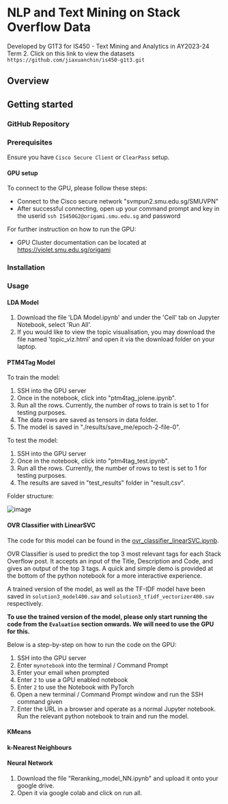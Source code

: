 # NLP and Text Mining on Stack Overflow Data
Developed by G1T3 for IS450 - Text Mining and Analytics in AY2023-24 Term 2.
Click on this link to view the datasets `https://github.com/jiaxuanchin/is450-g1t3.git`

## Overview

## Getting started
### GitHub Repository

### Prerequisites
Ensure you have `Cisco Secure Client` or `ClearPass` setup.

#### GPU setup
To connect to the GPU, please follow these steps:
- Connect to the Cisco secure network "svmpun2.smu.edu.sg/SMUVPN"
- After successful connecting, open up your command prompt and key in the userid `ssh IS450G2@origami.smu.edu.sg` and password

For further instruction on how to run the GPU:
- GPU Cluster documentation can be located at https://violet.smu.edu.sg/origami

### Installation

### Usage
#### LDA Model
1. Download the file 'LDA Model.ipynb' and under the 'Cell' tab on Jupyter Notebook, select 'Run All'.
2. If you would like to view the topic visualisation, you may download the file named 'topic_viz.html' and open it via the download folder on your laptop.

#### PTM4Tag Model
To train the model:
1. SSH into the GPU server
2. Once in the notebook, click into "ptm4tag_jolene.ipynb".
3. Run all the rows. Currently, the number of rows to train is set to 1 for testing purposes.
4. The data rows are saved as tensors in data folder.
5. The model is saved in "./results/save_me/epoch-2-file-0".

To test the model:
1. SSH into the GPU server
2. Once in the notebook, click into "ptm4tag_test.ipynb".
3. Run all the rows. Currently, the number of rows to test is set to 1 for testing purposes.
4. The results are saved in "test_results" folder in "result.csv".

Folder structure:

![image](https://github.com/jiaxuanchin/is450-g1t3/assets/114128066/3b39f1c0-74c6-4fd3-b585-54c6a06f1654)


#### OVR Classifier with LinearSVC
The code for this model can be found in the [ovr_classifier_linearSVC.ipynb](./ovr_classifier_linearSVC.ipynb).

OVR Classifier is used to predict the top 3 most relevant tags for each Stack Overflow post. It accepts an input of the Title, Description and Code, and gives an output of the top 3 tags. A quick and simple demo is provided at the bottom of the python notebook for a more interactive experience.

A trained version of the model, as well as the TF-IDF model have been saved in `solution3_model400.sav` and `solution3_tfidf_vectorizer400.sav` respectively. 

**To use the trained version of the model, please only start running the code from the `Evaluation` section onwards. We will need to use the GPU for this.**

Below is a step-by-step on how to run the code on the GPU:
1. SSH into the GPU server
2. Enter `mynotebook` into the terminal / Command Prompt
3. Enter your email when prompted
4. Enter `2` to use a GPU enabled notebook
5. Enter `2` to use the Notebook with PyTorch
6. Open a new terminal / Command Prompt window and run the SSH command given
7. Enter the URL in a browser and operate as a normal Jupyter notebook. Run the relevant python notebook to train and run the model.

#### KMeans 

#### k-Nearest Neighbours

#### Neural Network
1. Download the file "Reranking_model_NN.ipynb" and upload it onto your google drive.
2. Open it via google colab and click on run all.
